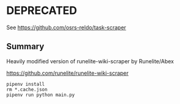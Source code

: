 # DEPRECATED
See https://github.com/osrs-reldo/task-scraper

## Summary
Heavily modified version of runelite-wiki-scraper by Runelite/Abex

https://github.com/runelite/runelite-wiki-scraper


```
pipenv install
rm *.cache.json
pipenv run python main.py
```
